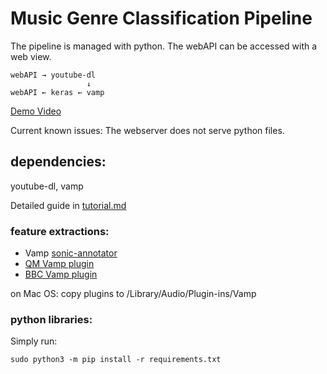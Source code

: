 # Music Genre Classification Pipeline
The pipeline is managed with python. The webAPI can be accessed with a web view.
```
webAPI → youtube-dl
                 ↓
webAPI ← keras ← vamp
```

[Demo Video](https://www.youtube.com/watch?v=fLe6uyDHeCE)


Current known issues:
The webserver does not serve python files.


## dependencies:
youtube-dl, vamp

Detailed guide in [tutorial.md](https://github.com/BSVogler/music-genre-recognition-pipeline/blob/master/Tutorial.md)

### feature extractions:

- Vamp [sonic-annotator](https://code.soundsoftware.ac.uk/projects/sonic-annotator/files)
- [QM Vamp plugin](https://code.soundsoftware.ac.uk/projects/qm-vamp-plugins/files)
- [BBC Vamp plugin](https://github.com/bbcrd/bbc-vamp-plugins/releases)

on Mac OS: 
copy plugins to /Library/Audio/Plugin-ins/Vamp

### python libraries:
Simply run:

`sudo python3 -m pip install -r requirements.txt`

